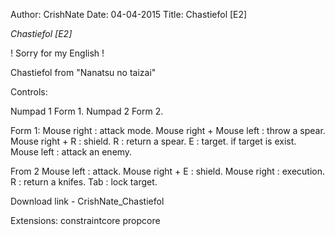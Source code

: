 Author: CrishNate
Date: 04-04-2015
Title: Chastiefol [E2]

*Chastiefol [E2]*

! Sorry for my English !

Chastiefol from "Nanatsu no taizai"

Controls:

Numpad 1 Form 1.
Numpad 2 Form 2.

Form 1:
Mouse right : attack mode.
Mouse right + Mouse left : throw a spear.
Mouse right + R : shield.
R : return a spear.
E : target.
if target is exist.
Mouse left : attack an enemy.

From 2
Mouse left : attack.
Mouse right + E : shield.
Mouse right : execution.
R : return a knifes.
Tab : lock target.

Download link - CrishNate_Chastiefol

Extensions:
constraintcore
propcore